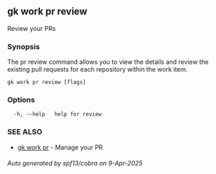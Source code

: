 ## gk work pr review

Review your PRs

### Synopsis


The pr review command allows you to view the details and review the existing pull requests for each repository within the work item.


```
gk work pr review [flags]
```

### Options

```
  -h, --help   help for review
```

### SEE ALSO

* [gk work pr](gk_work_pr.md)	 - Manage your PR

###### Auto generated by spf13/cobra on 9-Apr-2025
